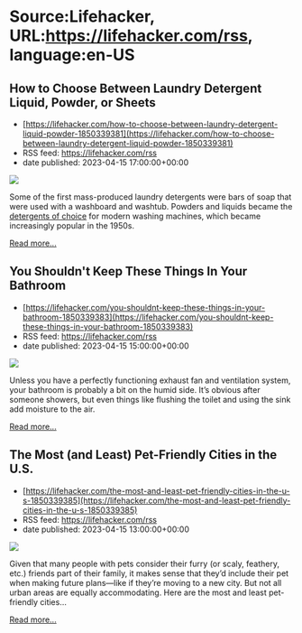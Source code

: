 # Source:Lifehacker, URL:https://lifehacker.com/rss, language:en-US

## How to Choose Between Laundry Detergent Liquid, Powder, or Sheets
 - [https://lifehacker.com/how-to-choose-between-laundry-detergent-liquid-powder-1850339381](https://lifehacker.com/how-to-choose-between-laundry-detergent-liquid-powder-1850339381)
 - RSS feed: https://lifehacker.com/rss
 - date published: 2023-04-15 17:00:00+00:00

<img class="type:primaryImage" src="https://i.kinja-img.com/gawker-media/image/upload/s--YxeLPgRB--/c_fit,fl_progressive,q_80,w_636/cc82cd79699f72b79e956eb98801a8b8.jpg" /><p>Some of the first mass-produced  laundry detergents were bars of soap that were used with a washboard and washtub. Powders and liquids became the <a href="https://www.cleaninginstitute.org/understanding-products/why-clean/soaps-detergents-history" rel="noopener noreferrer" target="_blank">detergents of choice</a> for modern washing machines, which became increasingly popular in the 1950s. </p><p><a href="https://lifehacker.com/how-to-choose-between-laundry-detergent-liquid-powder-1850339381">Read more...</a></p>

## You Shouldn't Keep These Things In Your Bathroom
 - [https://lifehacker.com/you-shouldnt-keep-these-things-in-your-bathroom-1850339383](https://lifehacker.com/you-shouldnt-keep-these-things-in-your-bathroom-1850339383)
 - RSS feed: https://lifehacker.com/rss
 - date published: 2023-04-15 15:00:00+00:00

<img class="type:primaryImage" src="https://i.kinja-img.com/gawker-media/image/upload/s--Qq7sgKp1--/c_fit,fl_progressive,q_80,w_636/ae4b9940cd7204d1c9369d5259b15ba2.jpg" /><p>Unless you have a perfectly functioning exhaust fan and ventilation system, your bathroom is probably a bit on the humid side. It’s obvious after someone showers, but even things like flushing the toilet and using the sink add moisture to the air.</p><p><a href="https://lifehacker.com/you-shouldnt-keep-these-things-in-your-bathroom-1850339383">Read more...</a></p>

## The Most (and Least) Pet-Friendly Cities in the U.S.
 - [https://lifehacker.com/the-most-and-least-pet-friendly-cities-in-the-u-s-1850339385](https://lifehacker.com/the-most-and-least-pet-friendly-cities-in-the-u-s-1850339385)
 - RSS feed: https://lifehacker.com/rss
 - date published: 2023-04-15 13:00:00+00:00

<img class="type:primaryImage" src="https://i.kinja-img.com/gawker-media/image/upload/s--DoN36OcH--/c_fit,fl_progressive,q_80,w_636/85d08a760fa3a8deef5fd5a9be361846.jpg" /><p>Given that many people with pets consider their furry (or scaly, feathery, etc.) friends part of their family, it makes sense that they’d include their pet when making future plans—like if they’re moving to a new city. But not all urban areas are equally accommodating. Here are the most and least pet-friendly cities…</p><p><a href="https://lifehacker.com/the-most-and-least-pet-friendly-cities-in-the-u-s-1850339385">Read more...</a></p>

